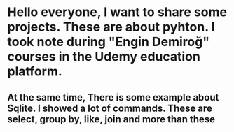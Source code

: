 # Hello everyone, I want to share some projects. These are about pyhton. I took note during "Engin Demiroğ" courses in the Udemy education platform.
## At the same time, There is some example about Sqlite. I showed a lot of commands. These are select, group by, like, join and more than these